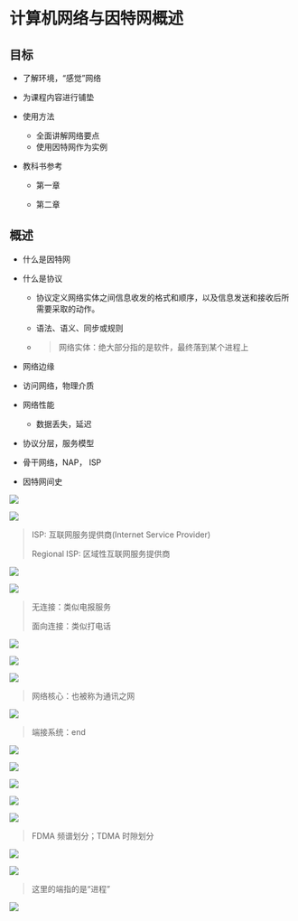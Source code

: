 # 计算机网络与因特网概述

## 目标

- 了解环境，“感觉”网络
- 为课程内容进行铺垫
- 使用方法
  - 全面讲解网络要点
  - 使用因特网作为实例

- 教科书参考

  - 第一章

  - 第二章

## 概述

- 什么是因特网

- 什么是协议

  - 协议定义网络实体之间信息收发的格式和顺序，以及信息发送和接收后所需要采取的动作。

  - 语法、语义、同步或规则

  - > 网络实体：绝大部分指的是软件，最终落到某个进程上

- 网络边缘

- 访问网络，物理介质

- 网络性能

  - 数据丢失，延迟

- 协议分层，服务模型

- 骨干网络，NAP， ISP

- 因特网间史





![](img/1-001.png)

![](img/1-002.png)

> ISP: 互联网服务提供商(Internet Service Provider) 
>
> Regional ISP: 区域性互联网服务提供商

![](img/1-003.png)

![](img/1-004.png)

> 无连接：类似电报服务
>
> 面向连接：类似打电话

![](img/1-005.png)

![](img/1-006.png)

![](img/1-007.png)

> 网络核心：也被称为通讯之网



![](img/1-008.png)

> 端接系统：end

![](img/1-009.png)

![](img/1-010.png)

![](img/1-011.png)

![](img/1-012.png)

![](img/1-013.png)

> FDMA 频谱划分；TDMA 时隙划分

![](img/1-014.png)

![](img/1-015.png)

> 这里的端指的是“进程”

![](img/1-016.png)